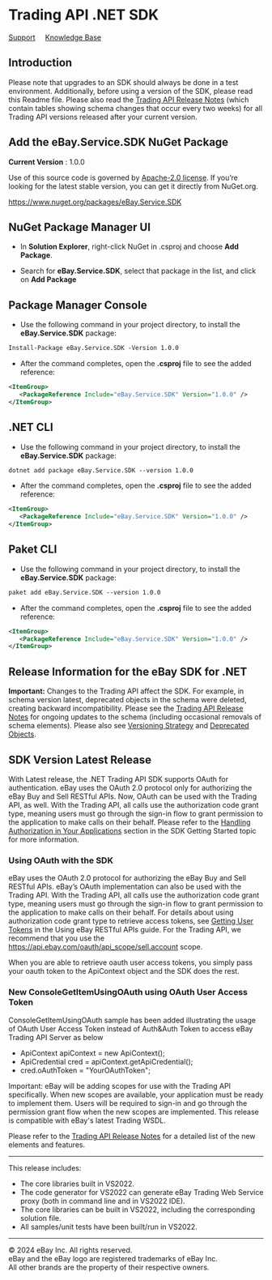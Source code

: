 # Trading API .NET SDK  

[Support](https://developer.ebay.com/support)     [Knowledge Base](https://developer.ebay.com/support/knowledge-base)

## Introduction

Please note that upgrades to an SDK should always be done in a test environment. Additionally, before using a version of the SDK, please read this Readme file. Please also read the [Trading API Release Notes](https://developer.ebay.com/DevZone/XML/docs/ReleaseNotes.html) (which contain tables showing schema changes that occur every two weeks) for all Trading API versions released after your current version.

## Add the eBay.Service.SDK NuGet Package

**Current Version** : 1.0.0

Use of this source code is governed by [Apache-2.0 license](https://opensource.org/licenses/Apache-2.0). If you’re looking for the latest stable version, you can get it directly from NuGet.org.

<https://www.nuget.org/packages/eBay.Service.SDK>


## NuGet Package Manager UI

- In **Solution Explorer**, right-click NuGet in .csproj and choose
  **Add Package**.

- Search for **eBay.Service.SDK**, select that package in the list, and
  click on **Add Package**


## Package Manager Console

- Use the following command in your project directory, to install the
  **eBay.Service.SDK** package:

``` xml
Install-Package eBay.Service.SDK -Version 1.0.0
```

- After the command completes, open the **.csproj** file to see the
  added reference:

``` xml
<ItemGroup>
   <PackageReference Include="eBay.Service.SDK" Version="1.0.0" />
</ItemGroup>
```

## .NET CLI

- Use the following command in your project directory, to install the
  **eBay.Service.SDK** package:

``` xml
dotnet add package eBay.Service.SDK --version 1.0.0
```

- After the command completes, open the **.csproj** file to see the
  added reference:

``` xml
<ItemGroup>
   <PackageReference Include="eBay.Service.SDK" Version="1.0.0" />
</ItemGroup>
```

## Paket CLI

- Use the following command in your project directory, to install the
  **eBay.Service.SDK** package:

``` xml
paket add eBay.Service.SDK --version 1.0.0
```

- After the command completes, open the **.csproj** file to see the
  added reference:

``` xml
<ItemGroup>
   <PackageReference Include="eBay.Service.SDK" Version="1.0.0" />
</ItemGroup>
```

## Release Information for the eBay SDK for .NET

**Important:** Changes to the Trading API affect the SDK. For example, in schema version latest, deprecated objects in the schema were deleted, creating backward incompatibility. Please see the [Trading API Release Notes](https://developer.ebay.com/DevZone/XML/docs/ReleaseNotes.html) for ongoing updates to the schema (including occasional removals of schema elements). Please also see [Versioning Strategy](https://developer.ebay.com/DevZone/XML/docs/HowTo/eBayWS/eBaySchemaVersioning.html) and [Deprecated Objects](https://developer.ebay.com/DevZone/XML/docs/Reference/ebay/deprObjects.html).

## SDK Version Latest Release

With Latest release, the .NET Trading API SDK supports OAuth for authentication. eBay uses the OAuth 2.0 protocol only for authorizing the eBay Buy and Sell RESTful APIs. Now, OAuth can be used with the Trading API, as well. With the Trading API, all calls use the authorization code grant type, meaning users must go through the sign-in flow to grant permission to the application to make calls on their behalf. Please refer to the [Handling Authorization in Your Applications](http://developer.ebay.com/DevZone/javasdk-jaxb/docs/GettingStarted/GettingStarted.html#AuthAndAuth) section in the SDK Getting Started topic for more information.

### Using OAuth with the SDK

eBay uses the OAuth 2.0 protocol for authorizing the eBay Buy and Sell RESTful APIs. eBay’s OAuth implementation can also be used with the Trading API. With the Trading API, all calls use the authorization code grant type, meaning users must go through the sign-in flow to grant permission to the application to make calls on their behalf. For details about using authorization code grant type to retrieve access tokens, see [Getting User Tokens](https://developer.ebay.com/api-docs/static/oauth-user-token.html) in the Using eBay RESTful APIs guide. For the Trading API, we recommend that you use the <https://api.ebay.com/oauth/api_scope/sell.account> scope.

When you are able to retrieve oauth user access tokens, you simply pass your oauth token to the ApiContext object and the SDK does the rest.

### New ConsoleGetItemUsingOAuth using OAuth User Access Token

ConsoleGetItemUsingOAuth sample has been added illustrating the usage of OAuth User Access Token instead of Auth&Auth Token to access eBay Trading API Server as below

- ApiContext apiContext = new ApiContext();
- ApiCredential cred = apiContext.getApiCredential();
- cred.oAuthToken = "YourOAuthToken";

Important: eBay will be adding scopes for use with the Trading API specifically. When new scopes are available, your application must be ready to implement them. Users will be required to sign-in and go through the permission grant flow when the new scopes are implemented. This release is compatible with eBay's latest Trading WSDL.

Please refer to the [Trading API Release Notes](https://developer.ebay.com/Devzone/XML/docs/ReleaseNotes.html) for a detailed list of the new elements and features.

---

This release includes:

- The core libraries built in VS2022.
- The code generator for VS2022 can generate eBay Trading Web Service proxy (both in command line and in VS2022 IDE).
- The core libraries can be built in VS2022, including the corresponding solution file.
- All samples/unit tests have been built/run in VS2022.

---

© 2024 eBay Inc. All rights reserved.  
eBay and the eBay logo are registered trademarks of eBay Inc.  
All other brands are the property of their respective owners.
